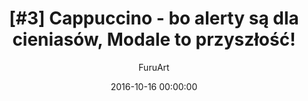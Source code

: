 ---
title: "[#3] Cappuccino - bo alerty są dla cieniasów, Modale to przyszłość!"
layout: post
date: '2016-10-16 00:00:00'
author: FuruArt
comments: 'true'
category: Dla webdeveloper'a
image: '/uploads/images/cappucino.png'
tags:
- Javascript
- Kodowanie
- Kod
- Praktyka
- Programowanie
- Skrypty
---